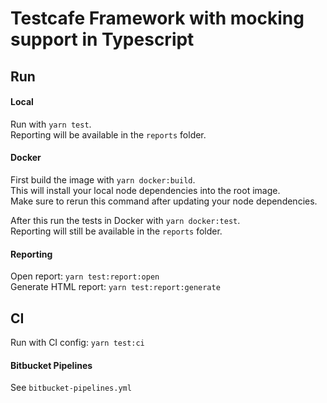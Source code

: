 # Testcafe Framework with mocking support in Typescript

## Run

#### Local
Run with `yarn test`.  
Reporting will be available in the `reports` folder.

#### Docker  
First build the image with `yarn docker:build`.  
This will install your local node dependencies into the root image.  
Make sure to rerun this command after updating your node dependencies.  

After this run the tests in Docker with `yarn docker:test`.  
Reporting will still be available in the `reports` folder.

#### Reporting
Open report: `yarn test:report:open`  
Generate HTML report: `yarn test:report:generate`

## CI
Run with CI config: `yarn test:ci`

#### Bitbucket Pipelines
See `bitbucket-pipelines.yml`
